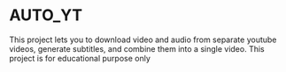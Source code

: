# AUTO_YT
This project lets you to download video and audio from separate youtube videos,
generate subtitles, and combine them into a single video.
This project is for educational purpose only
